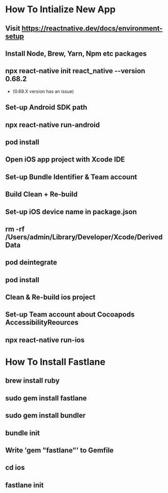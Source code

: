 # How To Intialize New App

## Visit https://reactnative.dev/docs/environment-setup

## Install Node, Brew, Yarn, Npm etc packages

## npx react-native init react_native --version 0.68.2

- (0.69.X version has an issue)

## Set-up Android SDK path

## npx react-native run-android

## pod install

## Open iOS app project with Xcode IDE

## Set-up Bundle Identifier & Team account

## Build Clean + Re-build

## Set-up iOS device name in package.json

## rm -rf /Users/admin/Library/Developer/Xcode/DerivedData

## pod deintegrate

## pod install

## Clean & Re-build ios project

## Set-up Team account about Cocoapods AccessibilityReources

## npx react-native run-ios

# How To Install Fastlane

## brew install ruby

## sudo gem install fastlane

## sudo gem install bundler

## bundle init

## Write 'gem "fastlane"' to Gemfile

## cd ios

## fastlane init
